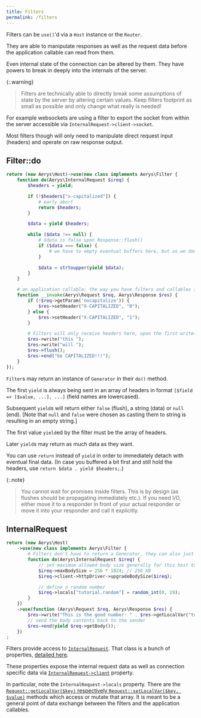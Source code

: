 ```yaml
---
title: Filters
permalink: /filters
---
```

Filters can be `use()`'d via a `Host` instance or the `Router`.

They are able to manipulate responses as well as the request data before the application callable can read from them.

Even internal state of the connection can be altered by them. They have powers to break in deeply into the internals of the server.

{:.warning}
> Filters are technically able to directly break some assumptions of state by the server by altering certain values. Keep filters footprint as small as possible and only change what really is needed!

For example websockets are using a filter to export the socket from within the server accessible via `InternalRequest->client->socket`.

Most filters though will only need to manipulate direct request input (headers) and operate on raw response output.

## Filter::do

```php
return (new Aerys\Host)->use(new class implements Aerys\Filter {
    function do(Aerys\InternalRequest $ireq) {
        $headers = yield;

        if (!$headers["x-capitalized"]) {
            # early abort
            return $headers;
        }

        $data = yield $headers;

        while ($data !== null) {
            # $data is false upon Response::flush()
            if ($data === false) {
                # we have to empty eventual buffers here, but as we don't buffer, no problem
            }

            $data = strtoupper(yield $data);
        }
    }

    # an application callable; the way you have filters and callables inside one single class
    function __invoke(Aerys\Request $req, Aerys\Response $res) {
        if (!$req->getParam('nocapitalize')) {
            $res->setHeader("X-CAPITALIZED", "0");
        } else {
            $res->setHeader("X-CAPITALIZED", "1");
        }

        # Filters will only receive headers here, upon the first write()/end()/flush() call
        $res->write("this ");
        $res->write("will ");
        $res->flush();
        $res->end("be CAPITALIZED!!!");
    }
});
```

`Filter`s may return an instance of `Generator` in their `do()` method.

The first `yield` is always being sent in an array of headers in format `[$field => [$value, ...], ...]` (field names are lowercased).

Subsequent `yield`s will return either `false` (flush), a string (data) or `null` (end). [Note that `null` and `false` were chosen as casting them to string is resulting in an empty string.]

The first value `yield`ed by the filter must be the array of headers.

Later `yield`s may return as much data as they want.

You can use `return` instead of `yield` in order to immediately detach with eventual final data. (In case you buffered a bit first and still hold the headers, use `return $data . yield $headers;`.)

{:.note}
> You cannot wait for promises inside filters. This is by design (as flushes should be propagating immediately etc.). If you need I/O, either move it to a responder in front of your actual responder or move it into your responder and call it explicitly.

## InternalRequest

```php
return (new Aerys\Host)
    ->use(new class implements Aerys\Filter {
        # Filters don't have to return a Generator, they can also just terminate immediately
        function do(Aerys\InternalRequest $ireq) {
            // set maximum allowed body size generally for this host to 256 KB
            $ireq->maxBodySize = 256 * 1024; // 256 KB
            $ireq->client->httpDriver->upgradeBodySize($ireq);

            // define a random number
            $ireq->locals["tutorial.random"] = random_int(0, 19);
        }
    })
    ->use(function (Aerys\Request $req, Aerys\Response $res) {
        $res->write("This is the good number: " . $res->getLocalVar("tutorial.random") . "\n\n");
        // send the body contents back to the sender
        $res->end(yield $req->getBody());
    })
;
```

Filters provide access to [`InternalRequest`](classes/internalrequest.md). That class is a bunch of properties, [detailed here](classes/internalrequest.md).

These properties expose the internal request data as well as connection specific data via [`InternalRequest->client`](classes/client.md) property.

In particular, note the `InternalRequest->locals` property. There are the [`Request::getLocalVar($key)` respectively `Request::setLocalVar($key, $value)`](classes/request.md) methods which access or mutate that array. It is meant to be a general point of data exchange between the filters and the application callables.